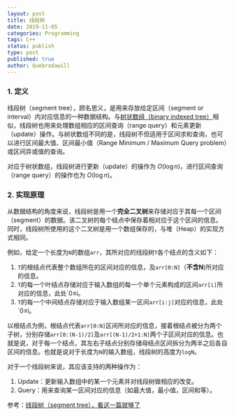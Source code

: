 ```yaml
---
layout: post
title: 线段树
date: 2019-11-05
categories: Programming
tags: C++
status: publish
type: post
published: true
author: Quebradawill
---
```


### 1. 定义

线段树（segment tree），顾名思义，是用来存放给定区间（segment or interval）内对应信息的一种数据结构。与[树状数组（binary indexed tree）](https://www.jianshu.com/p/5b209c029acd)相似，线段树也用来处理数组相应的区间查询（range query）和元素更新（update）操作。与树状数组不同的是，线段树不但适用于区间求和查询，也可以进行区间最大值、区间最小值（Range Minimum / Maximum Query problem）或区间异或值的查询。

对应于树状数组，线段树进行更新（update）的操作为 $O(\log n)$，进行区间查询（range query）的操作也为 $O(\log n)$。

### 2. 实现原理

从数据结构的角度来说，线段树是用一个**完全二叉树**来存储对应于其每一个区间（segment）的数据。该二叉树的每个结点中保存着相对应于这个区间的信息。同时，线段树所使用的这个二叉树是用一个数组保存的，与堆（Heap）的实现方式相同。

例如，给定一个长度为`N`的数组`arr`，其所对应的线段树`T`各个结点的含义如下：

1.  `T`的根结点代表整个数组所在的区间对应的信息，及`arr[0:N]`（**不含N**)所对应的信息。
2.  `T`的每一个叶结点存储对应于输入数组的每一个单个元素构成的区间`arr[i]`所对应的信息，此处`0≤i。
3.  `T`的每一个中间结点存储对应于输入数组某一区间`arr[i:j]`对应的信息，此处`0≤i。

以根结点为例，根结点代表`arr[0:N]`区间所对应的信息，接着根结点被分为两个子树，分别存储`arr[0:(N-1)/2]`及`arr[(N-1)/2+1:N]`两个子区间对应的信息。也就是说，对于每一个结点，其左右子结点分别存储母结点区间拆分为两半之后各自区间的信息。也就是说对于长度为`N`的输入数组，线段树的高度为`logN`。

对于一个线段树来说，其应该支持的两种操作为：

1. Update：更新输入数组中的某一个元素并对线段树做相应的改变。
2. Query：用来查询某一区间对应的信息（如最大值，最小值，区间和等）。

参考：[线段树（segment tree），看这一篇就够了](https://www.jianshu.com/p/6fd130084a43)

